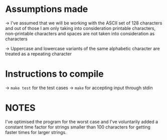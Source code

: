 Assumptions made
=================
-> I've assumed that we will be working with the ASCII set of 128 characters
   and out of those I am only taking into consideration printable characters,
   non-printable characters and spaces are not taken into consideration
   as characters

-> Uppercase and lowercase variants of the same alphabetic character are
   treated as a repeating character


Instructions to compile
========================

-> `make test` for the test cases 
-> `make` for accepting input through stdin 

NOTES
======
I've optimised the program for the worst case and I've voluntarily added
a constant time factor for strings smaller than 100 characters for getting
faster times for larger strings. 
